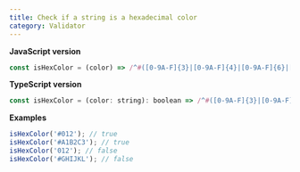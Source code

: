 ```yaml
---
title: Check if a string is a hexadecimal color
category: Validator
---
```


**JavaScript version**

```js
const isHexColor = (color) => /^#([0-9A-F]{3}|[0-9A-F]{4}|[0-9A-F]{6}|[0-9A-F]{8})$/i.test(color);
```

**TypeScript version**

```js
const isHexColor = (color: string): boolean => /^#([0-9A-F]{3}|[0-9A-F]{4}|[0-9A-F]{6}|[0-9A-F]{8})$/i.test(color);
```

**Examples**

```js
isHexColor('#012'); // true
isHexColor('#A1B2C3'); // true
isHexColor('012'); // false
isHexColor('#GHIJKL'); // false
```
